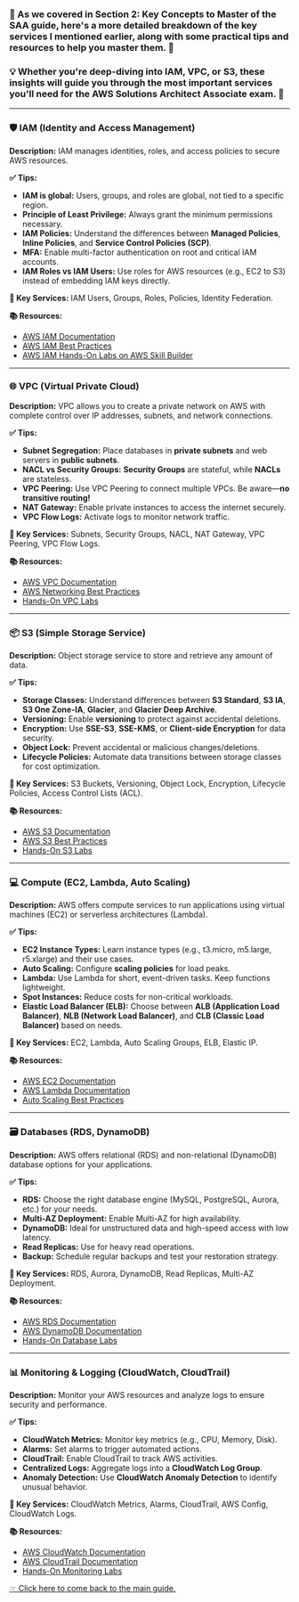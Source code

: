 ### 🌟 As we covered in **Section 2: Key Concepts to Master** of the SAA guide, here's a more detailed breakdown of the key services I mentioned earlier, along with some practical tips and resources to help you master them. 🔧

### 💡 Whether you're deep-diving into IAM, VPC, or S3, these insights will guide you through the most important services you'll need for the AWS Solutions Architect Associate exam. 🚀

---

### 🛡️ **IAM (Identity and Access Management)**  
**Description:** IAM manages identities, roles, and access policies to secure AWS resources.  

**✅ Tips:**  
- **IAM is global:** Users, groups, and roles are global, not tied to a specific region.  
- **Principle of Least Privilege:** Always grant the minimum permissions necessary.  
- **IAM Policies:** Understand the differences between **Managed Policies**, **Inline Policies**, and **Service Control Policies (SCP)**.  
- **MFA:** Enable multi-factor authentication on root and critical IAM accounts.  
- **IAM Roles vs IAM Users:** Use roles for AWS resources (e.g., EC2 to S3) instead of embedding IAM keys directly.  

**🔗 Key Services:** IAM Users, Groups, Roles, Policies, Identity Federation.  

**📚 Resources:**  
- [AWS IAM Documentation](https://docs.aws.amazon.com/IAM/latest/UserGuide/introduction.html)  
- [AWS IAM Best Practices](https://aws.amazon.com/iam/)  
- [AWS IAM Hands-On Labs on AWS Skill Builder](https://explore.skillbuilder.aws/)  

---

### 🌐 **VPC (Virtual Private Cloud)**  
**Description:** VPC allows you to create a private network on AWS with complete control over IP addresses, subnets, and network connections.  

**✅ Tips:**  
- **Subnet Segregation:** Place databases in **private subnets** and web servers in **public subnets**.  
- **NACL vs Security Groups:** **Security Groups** are stateful, while **NACLs** are stateless.  
- **VPC Peering:** Use VPC Peering to connect multiple VPCs. Be aware—**no transitive routing!**  
- **NAT Gateway:** Enable private instances to access the internet securely.  
- **VPC Flow Logs:** Activate logs to monitor network traffic.  

**🔗 Key Services:** Subnets, Security Groups, NACL, NAT Gateway, VPC Peering, VPC Flow Logs.  

**📚 Resources:**  
- [AWS VPC Documentation](https://docs.aws.amazon.com/vpc/latest/userguide/what-is-amazon-vpc.html)  
- [AWS Networking Best Practices](https://aws.amazon.com/architecture/networking/)  
- [Hands-On VPC Labs](https://explore.skillbuilder.aws/)  

---

### 📦 **S3 (Simple Storage Service)**  
**Description:** Object storage service to store and retrieve any amount of data.  

**✅ Tips:**  
- **Storage Classes:** Understand differences between **S3 Standard**, **S3 IA**, **S3 One Zone-IA**, **Glacier**, and **Glacier Deep Archive**.  
- **Versioning:** Enable **versioning** to protect against accidental deletions.  
- **Encryption:** Use **SSE-S3**, **SSE-KMS**, or **Client-side Encryption** for data security.  
- **Object Lock:** Prevent accidental or malicious changes/deletions.  
- **Lifecycle Policies:** Automate data transitions between storage classes for cost optimization.  

**🔗 Key Services:** S3 Buckets, Versioning, Object Lock, Encryption, Lifecycle Policies, Access Control Lists (ACL).  

**📚 Resources:**  
- [AWS S3 Documentation](https://docs.aws.amazon.com/AmazonS3/latest/userguide/Welcome.html)  
- [AWS S3 Best Practices](https://aws.amazon.com/s3/)  
- [Hands-On S3 Labs](https://explore.skillbuilder.aws/)  

---

### 💻 **Compute (EC2, Lambda, Auto Scaling)**  
**Description:** AWS offers compute services to run applications using virtual machines (EC2) or serverless architectures (Lambda).  

**✅ Tips:**  
- **EC2 Instance Types:** Learn instance types (e.g., t3.micro, m5.large, r5.xlarge) and their use cases.  
- **Auto Scaling:** Configure **scaling policies** for load peaks.  
- **Lambda:** Use Lambda for short, event-driven tasks. Keep functions lightweight.  
- **Spot Instances:** Reduce costs for non-critical workloads.  
- **Elastic Load Balancer (ELB):** Choose between **ALB (Application Load Balancer)**, **NLB (Network Load Balancer)**, and **CLB (Classic Load Balancer)** based on needs.  

**🔗 Key Services:** EC2, Lambda, Auto Scaling Groups, ELB, Elastic IP.  

**📚 Resources:**  
- [AWS EC2 Documentation](https://docs.aws.amazon.com/AWSEC2/latest/UserGuide/Welcome.html)  
- [AWS Lambda Documentation](https://docs.aws.amazon.com/lambda/latest/dg/welcome.html)  
- [Auto Scaling Best Practices](https://aws.amazon.com/ec2/autoscaling/)  

---

### 🗃️ **Databases (RDS, DynamoDB)**  
**Description:** AWS offers relational (RDS) and non-relational (DynamoDB) database options for your applications.  

**✅ Tips:**  
- **RDS:** Choose the right database engine (MySQL, PostgreSQL, Aurora, etc.) for your needs.  
- **Multi-AZ Deployment:** Enable Multi-AZ for high availability.  
- **DynamoDB:** Ideal for unstructured data and high-speed access with low latency.  
- **Read Replicas:** Use for heavy read operations.  
- **Backup:** Schedule regular backups and test your restoration strategy.  

**🔗 Key Services:** RDS, Aurora, DynamoDB, Read Replicas, Multi-AZ Deployment.  

**📚 Resources:**  
- [AWS RDS Documentation](https://docs.aws.amazon.com/AmazonRDS/latest/UserGuide/Welcome.html)  
- [AWS DynamoDB Documentation](https://docs.aws.amazon.com/amazondynamodb/latest/developerguide/Introduction.html)  
- [Hands-On Database Labs](https://explore.skillbuilder.aws/)  

---

### 📊 **Monitoring & Logging (CloudWatch, CloudTrail)**  
**Description:** Monitor your AWS resources and analyze logs to ensure security and performance.  

**✅ Tips:**  
- **CloudWatch Metrics:** Monitor key metrics (e.g., CPU, Memory, Disk).  
- **Alarms:** Set alarms to trigger automated actions.  
- **CloudTrail:** Enable CloudTrail to track AWS activities.  
- **Centralized Logs:** Aggregate logs into a **CloudWatch Log Group**.  
- **Anomaly Detection:** Use **CloudWatch Anomaly Detection** to identify unusual behavior.  

**🔗 Key Services:** CloudWatch Metrics, Alarms, CloudTrail, AWS Config, CloudWatch Logs.  

**📚 Resources:**  
- [AWS CloudWatch Documentation](https://docs.aws.amazon.com/AmazonCloudWatch/latest/monitoring/WhatIsCloudWatch.html)  
- [AWS CloudTrail Documentation](https://docs.aws.amazon.com/awscloudtrail/latest/userguide/cloudtrail-user-guide.html)  
- [Hands-On Monitoring Labs](https://explore.skillbuilder.aws/)  

[☞ Click here to come back to the main guide.](https://github.com/Kzax01/Cracking-the-AWS-SAA-Exam-Tips-Resources-and-My-Personal-Experience/blob/b7ae565215bb5ed74bc712e4f544d3644ca05f3c/SAA%20experience.md)